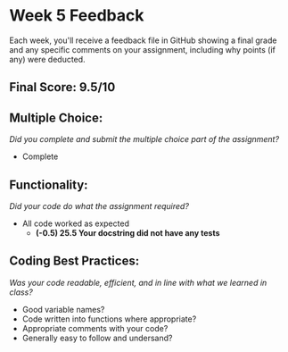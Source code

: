 # Week 5 Feedback
Each week, you'll receive a feedback file in GitHub showing a final grade and any specific comments on your assignment, including why points (if any) were deducted.


## Final Score: 9.5/10

## Multiple Choice:
_Did you complete and submit the multiple choice part of the assignment?_
* Complete

## Functionality: 
_Did your code do what the assignment required?_
* All code worked as expected
  * **(-0.5) 25.5 Your docstring did not have any tests**

## Coding Best Practices:
_Was your code readable, efficient, and in line with what we learned in class?_
* Good variable names?
* Code written into functions where appropriate?
* Appropriate comments with your code?
* Generally easy to follow and undersand?
